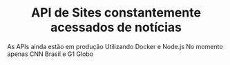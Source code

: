 <h1 align="center"> API de Sites constantemente acessados de notícias </h1>

 As APIs ainda estão em produção
 Utilizando Docker e Node.js
No momento apenas CNN Brasil e G1 Globo
